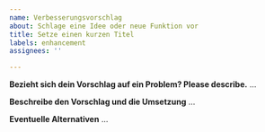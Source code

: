 ```yaml
---
name: Verbesserungsvorschlag
about: Schlage eine Idee oder neue Funktion vor
title: Setze einen kurzen Titel
labels: enhancement
assignees: ''

---
```


**Bezieht sich dein Vorschlag auf ein Problem? Please describe.**
...

**Beschreibe den Vorschlag und die Umsetzung**
...

**Eventuelle Alternativen**
...
